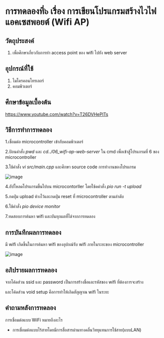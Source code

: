 # การทดลองที่๖ เรื่อง การเขียนโปรแกรมสร้างไวไฟแอคเซสพอยต์ (Wifi AP)

## วัตถุประสงค์
1. เพื่อศึกษาเกี่ยวกับการทำ access point ของ wifi ไปยัง web server

## อุปกรณ์ที่ใช้
1. ไมโครคอนโทรเลอร์
2. คอมพิวเตอร์

## ศึกษาข้อมูลเบื้องต้น

https://www.youtube.com/watch?v=T26DVHePlTs

## วิธีการทำการทดลอง
1.เชื่อมต่อ microcontroller เข้ากับคอมพิวเตอร์

2.ป้อนคำสั่ง _pwd_ และ _cd../06_wifi-ap-web-server_ ใน cmd เพื่อเข้าสู้โปรแกรมที่ 6 ของ microcontroller

3.ใช้คำสั่ง _vi src/main.cpp_ และศึกษา source code การทำงานของโปรแกรม

![image](https://user-images.githubusercontent.com/80879398/112250790-9bac4300-8c8c-11eb-982d-dc61f704be5c.png)

4.อัปโหลดโปรแกรมขึ้นไปบน microcontorller โดยใช้คคำสั่ง _pio run -t upload_

5.กดปุ่ม upload ค้างไว้และกดปุ่ม reset ที่ microcontroller ตามลำดับ

6.ใช้คำสั่ง _pio device monitor_ 

7.ทดสอบการค้นหา wifi และบันทุกผลที่ได้จากการทดลอง

## การบันทึกผลการทดลอง

มี wifi เกิดขึ้นในการค้นหา wifi ของอุปกณ์รับ wifi ภายในระยะของ microcontroller

![image](https://user-images.githubusercontent.com/80879398/112250613-42441400-8c8c-11eb-9cde-0be4357f91f7.png)

## อภิปรายผลการทดลอง

จากโค้ดส่วน ssid และ password เป็นการสร้างชื่อและรหัสของ wifi ที่ต้องการจะสร้าง

และโค้ดส่วน void setup คือการทำให้เกิดสัญญาณ wifi ในระยะ

## คำถามหลังการทดลอง

การเชื่อมต่อแบบ WiFi หมายถึงอะไร

- การเชื่อมต่อแบบไร้สายโดยมีการสื่อสารผ่านทางคลื่นวิทยุแทนการใช้สาย(แบบLAN)
